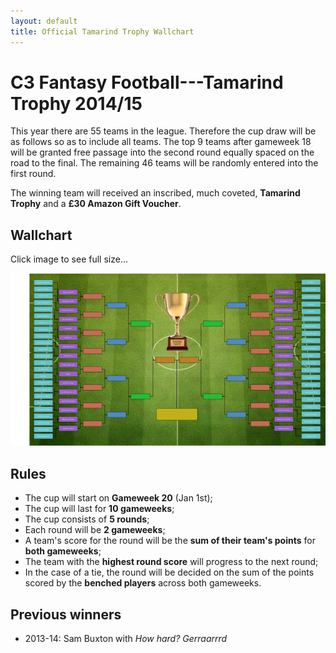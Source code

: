 ```yaml
---
layout: default
title: Official Tamarind Trophy Wallchart
---
```


# C3 Fantasy Football---Tamarind Trophy 2014/15
This year there are 55 teams in the league. Therefore the cup draw will be as
follows so as to include all teams. The top 9 teams after gameweek 18 will be
granted free passage into the second round equally spaced on the road to the
final. The remaining 46 teams will be randomly entered into the first round.

The winning team will received an inscribed, much coveted,  **Tamarind Trophy**
and a **£30 Amazon Gift Voucher**.

## Wallchart
Click image to see full size...

[![wallchart](tt-last-32.png)](tt-last-32.pdf)

## Rules
* The cup will start on **Gameweek 20** (Jan 1st);
* The cup will last for **10 gameweeks**;
* The cup consists of **5 rounds**;
* Each round will be **2 gameweeks**;
* A team's score for the round will be the **sum of their team's points** for
  **both gameweeks**;
* The team with the **highest round score** will progress to the next round;
* In the case of a tie, the round will be decided on the sum of the points
  scored by the **benched players** across both gameweeks.

## Previous winners
* 2013-14: Sam Buxton with _How hard? Gerraarrrd_

